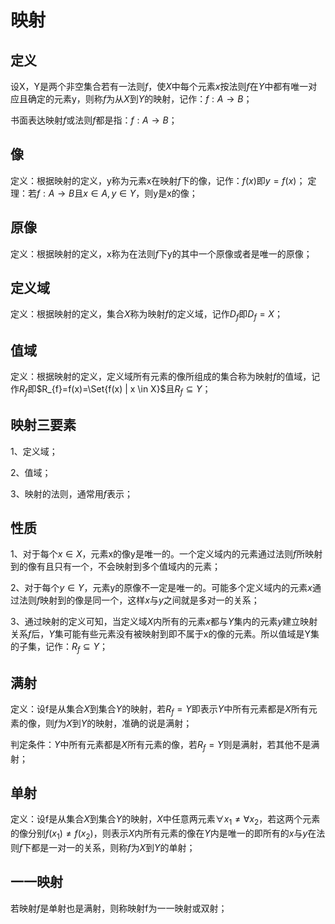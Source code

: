 # 映射

## 定义
设X，Y是两个非空集合若有一法则$f$，使$X$中每个元素$x$按法则$f$在$Y$中都有唯一对应且确定的元素y，则称$f$为从$X$到$Y$的映射，记作：$f:A\to B$；

书面表达映射$f$或法则$f$都是指：$f:A\to B$；

## 像
定义：根据映射的定义，y称为元素x在映射$f$下的像，记作：$f(x)$即$y = f(x)$；
定理：若$f:A\to B$且$x\in A,y\in Y$，则y是x的像；

## 原像
定义：根据映射的定义，x称为在法则$f$下y的其中一个原像或者是唯一的原像；

## 定义域
定义：根据映射的定义，集合$X$称为映射$f$的定义域，记作$D_{f}$即$D_{f}=X$；

## 值域
定义：根据映射的定义，定义域所有元素的像所组成的集合称为映射$f$的值域，记作$R_{f}$即$R_{f}=f(x)=\Set{f(x) | x \in X}$且$R_{f} \subseteq Y$；

## 映射三要素
1、定义域；

2、值域；

3、映射的法则，通常用$f$表示；

## 性质
1、对于每个$x\in X$，元素x的像y是唯一的。一个定义域内的元素通过法则$f$所映射到的像有且只有一个，不会映射到多个值域内的元素；

2、对于每个$y\in Y$，元素y的原像不一定是唯一的。可能多个定义域内的元素$x$通过法则$f$映射到的像是同一个，这样$x$与$y$之间就是多对一的关系；

3、通过映射的定义可知，当定义域$X$内所有的元素$x$都与$Y$集内的元素$y$建立映射关系$f$后，$Y$集可能有些元素没有被映射到即不属于x的像的元素。所以值域是Y集的子集，记作：$R_{f} \subseteq Y$；

## 满射
定义：设f是从集合$X$到集合$Y$的映射，若$R_{f}=Y$即表示$Y$中所有元素都是$X$所有元素的像，则$f$为$X$到$Y$的映射，准确的说是满射；

判定条件：$Y$中所有元素都是$X$所有元素的像，若$R_{f}=Y$则是满射，若其他不是满射；

## 单射
定义：设f是从集合$X$到集合$Y$的映射，$X$中任意两元素$\forall x_{1}\ne \forall x_{2}$，若这两个元素的像分别$f(x_{1}) \ne f(x_{2})$，则表示$X$内所有元素的像在$Y$内是唯一的即所有的$x$与$y$在法则$f$下都是一对一的关系，则称$f$为$X$到$Y$的单射；

## 一一映射
若映射$f$是单射也是满射，则称映射f为一一映射或双射；
